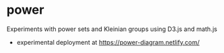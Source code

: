 # power
Experiments with power sets and Kleinian groups using D3.js and math.js
- experimental deployment at https://power-diagram.netlify.com/
